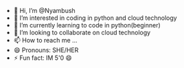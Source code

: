 - 👋 Hi, I’m @Nyambush
- 👀 I’m interested in coding in python and cloud technology
- 🌱 I’m currently learning to code in python(beginner)
- 💞️ I’m looking to collaborate on cloud technology
- 📫 How to reach me ...
- 😄 Pronouns: SHE/HER
- ⚡ Fun fact: IM 5'0 😄

<!---
Nyambush/Nyambush is a ✨ special ✨ repository because its `README.md` (this file) appears on your GitHub profile.
You can click the Preview link to take a look at your changes.
--->
